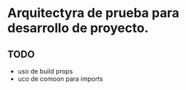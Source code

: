 # Arquitectyra de prueba para desarrollo de proyecto.

## TODO

-   uso de build props
-   uco de comoon para imports
